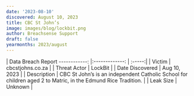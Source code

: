 ```yaml
---
date: '2023-08-10'
discovered: August 10, 2023
title: CBC St John’s
image: images/blog/lockbit.png
author: Breachsense Support
draft: false
yearmonths: 2023/august
---
```



| Data Breach Report
------------:     |:-------------:    | :-----:|
| Victim      | cbcstjohns.co.za      | 
| Threat Actor      | LockBit      | 
| Date Discovered      | Aug 10, 2023      | 
| Description      | CBC St John’s is an independent Catholic School for children aged 2 to Matric, in the Edmund Rice Tradition.      | 
| Leak Size      | Unknown      | 

